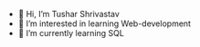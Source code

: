 - 👋 Hi, I’m Tushar Shrivastav
- 👀 I’m interested in learning Web-development
- 🌱 I’m currently learning SQL


<!---
Tushu17/Tushu17 is a ✨ special ✨ repository because its `README.md` (this file) appears on your GitHub profile.
You can click the Preview link to take a look at your changes.
--->
